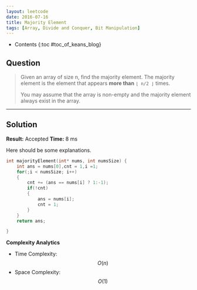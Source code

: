 ```yaml
---
layout: leetcode
date: 2016-07-16
title: Majority Element
tags: [Array, Divide and Conquer, Bit Manipulation]
---
```


* Contents
{:toc #toc_of_keans_blog}

## Question

> Given an array of size n, find the majority element. The majority element is the element that appears **more than** `⌊ n/2 ⌋` times.
>
>You may assume that the array is non-empty and the majority element always exist in the array.
>
>     

***

## Solution

**Result:** Accepted **Time:** 8 ms

Here should be some explanations.

```c
int majorityElement(int* nums, int numsSize) {
    int ans = nums[0],cnt = 1,i =1;
    for(;i < numsSize; i++)
    {
        cnt += (ans == nums[i] ? 1:-1);
        if(!cnt)
        {
            ans = nums[i];
            cnt = 1;
        }
    }
    return ans;

}
```

**Complexity Analytics**

- Time Complexity: $$O(n)$$
- Space Complexity: $$O(1)$$
